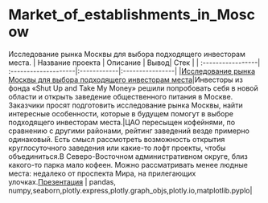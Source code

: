 # Market_of_establishments_in_Moscow
Исследование рынка Москвы для выбора подходящего инвесторам места.
| Название проекта  | Описание | Вывод| Стек |
| :-----------------| :--------------------|:------------|:----------------|
|[Исследование рынка Москвы для выбора подходящего инвесторам места](https://github.com/Polinailinet/Polinailinet-Market_of_establishments_in_Moscow/blob/main/Market_of_establishments_in_Moscow.ipynb)|Инвесторы из фонда «Shut Up and Take My Money» решили попробовать себя в новой области и открыть заведение общественного питания в Москве. Заказчики просят подготовить исследование рынка Москвы, найти интересные особенности, которые в будущем помогут в выборе подходящего инвесторам места.|ЦАО пересыщен кофейнями, по сравнению с другими районами, рейтинг заведений везде примерно одинаковый. Есть смысл рассмотреть возможность открытия круглосуточного заведения или какие-то лофт проекты, чтобы объединиться.В Северо-Восточном административном округе, близ какого-то парка мало кофеен. Можно рассматривать менее людные места: недалеко от проспекта Мира, на прилегающих улочках.[Презентация](https://disk.yandex.ru/i/Ba2jhLPDFXxcmQ) | pandas, numpy,seaborn,plotly.express,plotly.graph_objs,plotly.io,matplotlib.pyplo|
